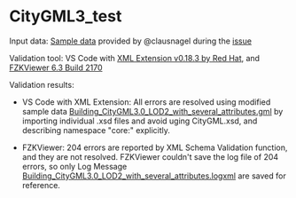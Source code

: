 # CityGML3_test

Input data: [Sample data](https://github.com/opengeospatial/CityGML-3.0Encodings/files/8046320/base_profile_example.zip) provided by @clausnagel during the [issue](https://github.com/opengeospatial/CityGML-3.0Encodings/issues/60)

Validation tool: VS Code with [XML Extension v0.18.3 by Red Hat](https://marketplace.visualstudio.com/items?itemName=redhat.vscode-xml), and [FZKViewer 6.3 Build 2170](https://www.iai.kit.edu/downloads/Informatik%20f%c3%bcr%20die%20Energiesystemanalyse/FZKViewer-6.3_Build-2170.zip)

Validation results:
* VS Code with XML Extension: All errors are resolved using modified sample data [Building_CityGML3.0_LOD2_with_several_attributes.gml](https://github.com/nob140/CityGML3_test/blob/main/Building_CityGML3.0_LOD2_with_several_attributes.gml) by importing individual .xsd files and avoid uging CityGML.xsd, and describing namespace "core:" explicitly.

* FZKViewer: 204 errors are reported by XML Schema Validation function, and they are not resolved. FZKViewer couldn't save the log file of 204 errors, so only Log Message [Building_CityGML3.0_LOD2_with_several_attributes.logxml](https://github.com/nob140/CityGML3_test/blob/main/Building_CityGML3.0_LOD2_with_several_attributes.logxml) are saved for reference.
